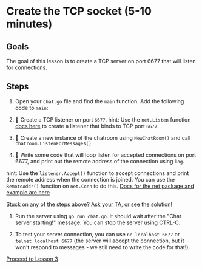 # Create the TCP socket (5-10 minutes)

## Goals

The goal of this lesson is to create a TCP server on port 6677 that will
listen for connections.

## Steps


1. Open your `chat.go` file and find the `main` function. Add the following code to `main`:

  1. :star2: Create a TCP listener on port `6677`.
    hint: Use the `net.Listen` function [docs here](http://golang.org/pkg/net/#Listen) 
    to create a listener that binds to TCP port `6677`.  

  1. :star2: Create a new instance of the chatroom using `NewChatRoom()` and call
  `chatroom.ListenForMessages()`
  
  1. :star2: Write some code that will loop listen for accepted connections on port
  6677, and print out the remote address of the connection using `log`.

  hint: Use the `listener.Accept()` function to accept connections and print
  the remote address when the connection is joined.   You
  can use the `RemoteAddr()` function on `net.Conn` to do this.  [Docs for the net package and example are here](http://golang.org/pkg/net/)
  
  [Stuck on any of the steps above? Ask your TA, or see the solution!](code/02-socket/chat.go##L70-L94)

1. Run the server using `go run chat.go`.  It should wait after the "Chat server starting!" message. 
You can stop the server using CTRL-C.

1. To test your server connection, you can use `nc localhost 6677` or `telnet localhost 6677` (the server will accept the connection, but it won't respond to messages - we still need to write the code for that!).

[Proceed to Lesson 3](03-data-structures.md)
